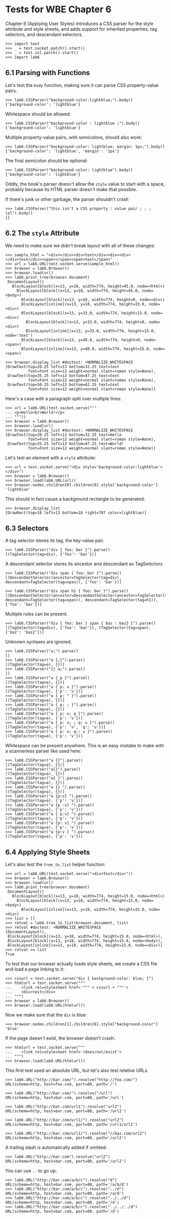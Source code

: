 Tests for WBE Chapter 6
=======================

Chapter 6 (Applying User Styles) introduces a CSS parser for the style attribute
and style sheets, and adds support for inherited properties, tag selectors, and
descendant selectors.

    >>> import test
    >>> _ = test.socket.patch().start()
    >>> _ = test.ssl.patch().start()
    >>> import lab6

6.1 Parsing with Functions
--------------------------

Let's test the `body` function, making sure it can parse CSS
property-value pairs.

    >>> lab6.CSSParser("background-color:lightblue;").body()
    {'background-color': 'lightblue'}

Whitespace should be allowed:

    >>> lab6.CSSParser("background-color : lightblue ;").body()
    {'background-color': 'lightblue'}

Multiple property-value pairs, with semicolons, should also work:

    >>> lab6.CSSParser("background-color: lightblue; margin: 1px;").body()
    {'background-color': 'lightblue', 'margin': '1px'}

The final semicolon should be optional:

    >>> lab6.CSSParser("background-color: lightblue").body()
    {'background-color': 'lightblue'}

Oddly, the book's parser doesn't allow the `style` value to start with
a space, probably because its HTML parser doesn't make that possible.

If there's junk or other garbage, the parser shouldn't crash


    >>> lab6.CSSParser("this isn't a CSS property : value pair ; ; ; lol").body()
    {}

6.2 The `style` Attribute
-------------------------

We need to make sure we didn't break layout with all of these changes:

    >>> sample_html = "<div></div><div>text</div><div><div></div>text</div><span></span><span>text</span>"
    >>> url = lab6.URL(test.socket.serve(sample_html))
    >>> browser = lab6.Browser()
    >>> browser.load(url)
    >>> lab6.print_tree(browser.document)
     DocumentLayout()
       BlockLayout[block](x=13, y=18, width=774, height=45.0, node=<html>)
         BlockLayout[block](x=13, y=18, width=774, height=45.0, node=<body>)
           BlockLayout[block](x=13, y=18, width=774, height=0, node=<div>)
           BlockLayout[inline](x=13, y=18, width=774, height=15.0, node=<div>)
           BlockLayout[block](x=13, y=33.0, width=774, height=15.0, node=<div>)
             BlockLayout[block](x=13, y=33.0, width=774, height=0, node=<div>)
             BlockLayout[inline](x=13, y=33.0, width=774, height=15.0, node='text')
           BlockLayout[block](x=13, y=48.0, width=774, height=0, node=<span>)
           BlockLayout[inline](x=13, y=48.0, width=774, height=15.0, node=<span>)

    >>> browser.display_list #doctest: +NORMALIZE_WHITESPACE
    [DrawText(top=20.25 left=13 bottom=32.25 text=text
              font=Font size=12 weight=normal slant=roman style=None),
     DrawText(top=35.25 left=13 bottom=47.25 text=text
              font=Font size=12 weight=normal slant=roman style=None),
     DrawText(top=50.25 left=13 bottom=62.25 text=text
              font=Font size=12 weight=normal slant=roman style=None)]

Here's a case with a paragraph split over multiple lines:

    >>> url = lab6.URL(test.socket.serve("""
    ... <p>Hello<br>World!</p>
    ... """))
    >>> browser = lab6.Browser()
    >>> browser.load(url)
    >>> browser.display_list #doctest: +NORMALIZE_WHITESPACE
    [DrawText(top=20.25 left=13 bottom=32.25 text=Hello
              font=Font size=12 weight=normal slant=roman style=None),
     DrawText(top=35.25 left=13 bottom=47.25 text=World!
              font=Font size=12 weight=normal slant=roman style=None)]

Let's test an element with a `style` attribute:

    >>> url = test.socket.serve("<div style='background-color:lightblue'></div>")
    >>> browser = lab6.Browser()
    >>> browser.load(lab6.URL(url))
    >>> browser.nodes.children[0].children[0].style['background-color']
    'lightblue'

This should in fact cause a background rectangle to be generated:

    >>> browser.display_list
    [DrawRect(top=18 left=13 bottom=18 right=787 color=lightblue)]

6.3 Selectors
-------------

A tag selector stores its tag, the key-value pair.

    >>> lab6.CSSParser("div { foo: bar }").parse()
    [(TagSelector(tag=div), {'foo': 'bar'})]

A descendant selector stores its ancestor and descendant as TagSelectors

    >>> lab6.CSSParser("div span { foo: bar }").parse()
    [(DescendantSelector(ancestor=TagSelector(tag=div), descendant=TagSelector(tag=span)), {'foo': 'bar'})]

    >>> lab6.CSSParser("div span h1 { foo: bar }").parse()
    [(DescendantSelector(ancestor=DescendantSelector(ancestor=TagSelector(tag=div), descendant=TagSelector(tag=span)), descendant=TagSelector(tag=h1)), {'foo': 'bar'})]

Multiple rules can be present.

    >>> lab6.CSSParser("div { foo: bar } span { baz : baz2 }").parse()
    [(TagSelector(tag=div), {'foo': 'bar'}), (TagSelector(tag=span), {'baz': 'baz2'})]

Unknown syntaxes are ignored.

    >>> lab6.CSSParser("a;").parse()
    []
    >>> lab6.CSSParser("a {;}").parse()
    [(TagSelector(tag=a), {})]
    >>> lab6.CSSParser("{} a;").parse()
    []
    >>> lab6.CSSParser("a { p }").parse()
    [(TagSelector(tag=a), {})]
    >>> lab6.CSSParser("a { p: v }").parse()
    [(TagSelector(tag=a), {'p': 'v'})]
    >>> lab6.CSSParser("a { p: ^ }").parse()
    [(TagSelector(tag=a), {})]
    >>> lab6.CSSParser("a { p: ; }").parse()
    [(TagSelector(tag=a), {})]
    >>> lab6.CSSParser("a { p: v; q }").parse()
    [(TagSelector(tag=a), {'p': 'v'})]
    >>> lab6.CSSParser("a { p: v; ; q: u }").parse()
    [(TagSelector(tag=a), {'p': 'v', 'q': 'u'})]
    >>> lab6.CSSParser("a { p: v; q:: u }").parse()
    [(TagSelector(tag=a), {'p': 'v'})]

Whitespace can be present anywhere. This is an easy mistake to make
with a scannerless parser like used here:

    >>> lab6.CSSParser("a {}").parse()
    [(TagSelector(tag=a), {})]
    >>> lab6.CSSParser("a{}").parse()
    [(TagSelector(tag=a), {})]
    >>> lab6.CSSParser("a{ }").parse()
    [(TagSelector(tag=a), {})]
    >>> lab6.CSSParser("a {} ").parse()
    [(TagSelector(tag=a), {})]
    >>> lab6.CSSParser("a {p:v} ").parse()
    [(TagSelector(tag=a), {'p': 'v'})]
    >>> lab6.CSSParser("a {p :v} ").parse()
    [(TagSelector(tag=a), {'p': 'v'})]
    >>> lab6.CSSParser("a { p:v} ").parse()
    [(TagSelector(tag=a), {'p': 'v'})]
    >>> lab6.CSSParser("a {p: v} ").parse()
    [(TagSelector(tag=a), {'p': 'v'})]
    >>> lab6.CSSParser("a {p:v } ").parse()
    [(TagSelector(tag=a), {'p': 'v'})]

6.4 Applying Style Sheets
-------------------------

Let's also test the `tree_to_list` helper function:

    >>> url = lab6.URL(test.socket.serve("<div>Test</div>"))
    >>> browser = lab6.Browser()
    >>> browser.load(url)
    >>> lab6.print_tree(browser.document)
     DocumentLayout()
       BlockLayout[block](x=13, y=18, width=774, height=15.0, node=<html>)
         BlockLayout[block](x=13, y=18, width=774, height=15.0, node=<body>)
           BlockLayout[inline](x=13, y=18, width=774, height=15.0, node=<div>)
    >>> list = []
    >>> retval = lab6.tree_to_list(browser.document, list)
    >>> retval #doctest: +NORMALIZE_WHITESPACE
    [DocumentLayout(),
     BlockLayout[block](x=13, y=18, width=774, height=15.0, node=<html>),
     BlockLayout[block](x=13, y=18, width=774, height=15.0, node=<body>),
     BlockLayout[inline](x=13, y=18, width=774, height=15.0, node=<div>)]
    >>> retval == list
    True

To test that our browser actually loads style sheets, we create a CSS
file and load a page linking to it:

    >>> cssurl = test.socket.serve("div { background-color: blue; }")
    >>> htmlurl = test.socket.serve("""
    ...    <link rel=stylesheet href='""" + cssurl + """'>
    ...    <div>test</div>
    ... """)
    >>> browser = lab6.Browser()
    >>> browser.load(lab6.URL(htmlurl))

Now we make sure that the `div` is blue:

    >>> browser.nodes.children[1].children[0].style["background-color"]
    'blue'

If the page doesn't exist, the browser doesn't crash:

    >>> htmlurl = test.socket.serve("""
    ...    <link rel=stylesheet href='/does/not/exist'>
    ... """)
    >>> browser.load(lab6.URL(htmlurl))

This first test used an absolute URL, but let's also test relative URLs.

    >>> lab6.URL("http://bar.com/").resolve("http://foo.com/")
    URL(scheme=http, host=foo.com, port=80, path='/')

    >>> lab6.URL("http://bar.com/").resolve("/url")
    URL(scheme=http, host=bar.com, port=80, path='/url')

    >>> lab6.URL("http://bar.com/url1").resolve("url2")
    URL(scheme=http, host=bar.com, port=80, path='/url2')

    >>> lab6.URL("http://bar.com/url1/").resolve("url2")
    URL(scheme=http, host=bar.com, port=80, path='/url1/url2')

    >>> lab6.URL("http://bar.com/url1/").resolve("//baz.com/url2")
    URL(scheme=http, host=baz.com, port=80, path='/url2')

A trailing slash is automatically added if omitted:

    >>> lab6.URL("http://bar.com").resolve("url2")
    URL(scheme=http, host=bar.com, port=80, path='/url2')

You can use `..` to go up:

    >>> lab6.URL("http://bar.com/a/b/c").resolve("d")
    URL(scheme=http, host=bar.com, port=80, path='/a/b/d')
    >>> lab6.URL("http://bar.com/a/b/c").resolve("../d")
    URL(scheme=http, host=bar.com, port=80, path='/a/d')
    >>> lab6.URL("http://bar.com/a/b/c").resolve("../../d")
    URL(scheme=http, host=bar.com, port=80, path='/d')
    >>> lab6.URL("http://bar.com/a/b/c").resolve("../../../d")
    URL(scheme=http, host=bar.com, port=80, path='/d')
